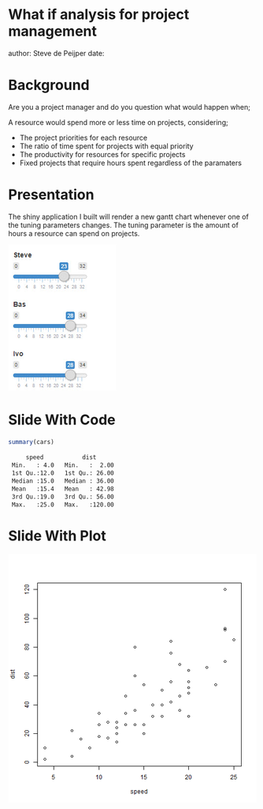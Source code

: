 What if analysis for project management
========================================================
author: Steve de Peijper
date: 

Background
========================================================

Are you a project manager and do you question what would happen when;

  A resource would spend more or less time on projects, considering;
  
- The project priorities for each resource
- The ratio of time spent for projects with equal priority
- The productivity for resources for specific projects
- Fixed projects that require hours spent regardless of the paramaters

Presentation
========================================================

The shiny application I built will render a new gantt chart whenever one of the tuning parameters changes. The tuning parameter is the amount of hours a resource can spend on projects. 

![alt text](presentation-figure/tuning.jpg)

Slide With Code
========================================================


```r
summary(cars)
```

```
     speed           dist       
 Min.   : 4.0   Min.   :  2.00  
 1st Qu.:12.0   1st Qu.: 26.00  
 Median :15.0   Median : 36.00  
 Mean   :15.4   Mean   : 42.98  
 3rd Qu.:19.0   3rd Qu.: 56.00  
 Max.   :25.0   Max.   :120.00  
```

Slide With Plot
========================================================

![plot of chunk unnamed-chunk-2](presentation-figure/unnamed-chunk-2-1.png)
